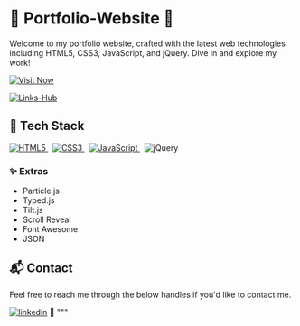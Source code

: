 # 🌟 Portfolio-Website 🌟

Welcome to my portfolio website, crafted with the latest web technologies including HTML5, CSS3, JavaScript, and jQuery. Dive in and explore my work!

<a href="https://rohithkm92.github.io/" target="_blank"><img src="https://img.shields.io/badge/Visit%20Now-%F0%9F%9A%80-brightgreen" alt="Visit Now"></a>

[![Links-Hub](https://img.shields.io/badge/Links--Hub-%23E34F26.svg?&style=for-the-badge)](https://github.com/ROHITHKM92/Links-Hub/search?l=html)

## 📌 Tech Stack

<p>
  <a href="https://github.com/ROHITHKM92/ROHITHKM92.github.io/search?l=html">
    <img src="https://img.shields.io/badge/html5-%23E34F26.svg?&style=for-the-badge&logo=html5&logoColor=white" alt="HTML5">
  </a>&nbsp;
  <a href="https://github.com/ROHITHKM92/ROHITHKM92.github.io/search?l=css">
    <img src="https://img.shields.io/badge/css3-%231572B6.svg?&style=for-the-badge&logo=css3&logoColor=white" alt="CSS3">
  </a>&nbsp;
  <a href="https://github.com/ROHITHKM92/ROHITHKM92.github.io/Portfolio-Website/search?l=javascript">
    <img src="https://img.shields.io/badge/javascript-%23323330.svg?&style=for-the-badge&logo=javascript&logoColor=%23F7DF1E" alt="JavaScript">
  </a>&nbsp;
  <img src="https://img.shields.io/badge/jquery-%230769AD.svg?style=for-the-badge&logo=jquery&logoColor=white" alt="jQuery">
</p>

### ✨ Extras
- Particle.js
- Typed.js
- Tilt.js
- Scroll Reveal
- Font Awesome
- JSON

<h2>📬 Contact</h2>

Feel free to reach me through the below handles if you'd like to contact me.

[![linkedin](https://img.shields.io/badge/LinkedIn-0077B5?style=for-the-badge&logo=linkedin&logoColor=white)](https://linkedin.com/in/rohithmohan92) 🚀
"""
